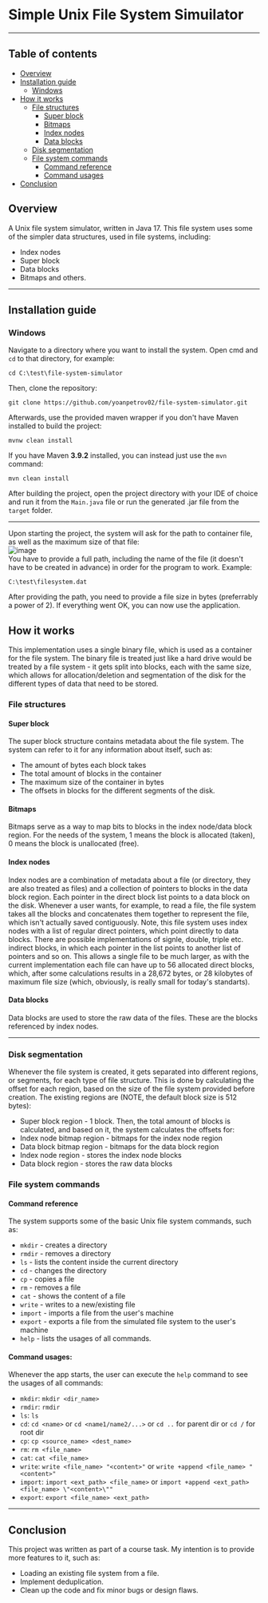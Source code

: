 # Simple Unix File System Simuilator

---

## Table of contents
* [Overview](#overview)
* [Installation guide](#installation)
  * [Windows](#windows)
* [How it works](#howitworks)
  * [File structures](#filestructures)
    * [Super block](#superblock)
    * [Bitmaps](#bitmaps)
    * [Index nodes](#indexnodes)
    * [Data blocks](#datablocks)
  * [Disk segmentation](#disksegmentation)
  * [File system commands](#commands)
    * [Command reference](#commandreference)
    * [Command usages](#commandusages)
* [Conclusion](#conclusion)

<a name="overview"></a>
## Overview
A Unix file system simulator, written in Java 17. This file system uses some of the simpler data structures, used in file systems, including:
- Index nodes
- Super block
- Data blocks
- Bitmaps and others.

---

<a name="installation"></a>
## Installation guide

<a name="windows"></a>
### Windows
Navigate to a directory where you want to install the system. Open cmd and `cd` to that directory, for example:
```
cd C:\test\file-system-simulator
```
Then, clone the repository:
```
git clone https://github.com/yoanpetrov02/file-system-simulator.git
```
Afterwards, use the provided maven wrapper if you don't have Maven installed to build the project:
```
mvnw clean install
```
If you have Maven **3.9.2** installed, you can instead just use the `mvn` command:
```
mvn clean install
```

After building the project, open the project directory with your IDE of choice and run it from the `Main.java` file or run the generated .jar file from the `target` folder.

---
Upon starting the project, the system will ask for the path to container file, as well as the maximum size of that file:\
![image](https://github.com/yoanpetrov02/file-system-simulator/assets/87146784/f2f1e85a-c568-4762-a1aa-621f8c6fdee1)\
You have to provide a full path, including the name of the file (it doesn't have to be created in advance) in order for the program to work. Example:
```
C:\test\filesystem.dat
```
After providing the path, you need to provide a file size in bytes (preferrably a power of 2). If everything went OK, you can now use the application.

<a name="howitworks"></a>
## How it works
This implementation uses a single binary file, which is used as a container for the file system. The binary file is treated just like a hard drive would be treated by a file system - it gets split into blocks, each with the same size, which allows for allocation/deletion and segmentation of the disk for the different types of data that need to be stored.

<a name="filestructures"></a>
### File structures

<a name="superblock"></a>
#### Super block
The super block structure contains metadata about the file system. The system can refer to it for any information about itself, such as:
- The amount of bytes each block takes
- The total amount of blocks in the container
- The maximum size of the container in bytes
- The offsets in blocks for the different segments of the disk.

<a name="bitmaps"></a>
#### Bitmaps
Bitmaps serve as a way to map bits to blocks in the index node/data block region. For the needs of the system, 1 means the block is allocated (taken), 0 means the block is unallocated (free).

<a name="indexnodes"></a>
#### Index nodes
Index nodes are a combination of metadata about a file (or directory, they are also treated as files) and a collection of pointers to blocks in the data block region. Each pointer in the direct block list points to a data block on the disk. Whenever a user wants, for example, to read a file, the file system takes all the blocks and concatenates them together to represent the file, which isn't actually saved contiguously. Note, this file system uses index nodes with a list of regular direct pointers, which point directly to data blocks. There are possible implementations of signle, double, triple etc. indirect blocks, in which each pointer in the list points to another list of pointers and so on. This allows a single file to be much larger, as with the current implementation each file can have up to 56 allocated direct blocks, which, after some calculations results in a 28,672 bytes, or 28 kilobytes of maximum file size (which, obviously, is really small for today's standarts).

<a name="datablocks"></a>
#### Data blocks
Data blocks are used to store the raw data of the files. These are the blocks referenced by index nodes.

---
<a name="disksegmentation"></a>
### Disk segmentation
Whenever the file system is created, it gets separated into different regions, or segments, for each type of file structure. This is done by calculating the offset for each region, based on the size of the file system provided before creation. The existing regions are (NOTE, the default block size is 512 bytes):
- Super block region - 1 block. Then, the total amount of blocks is calculated, and based on it, the system calculates the offsets for:
- Index node bitmap region - bitmaps for the index node region
- Data block bitmap region - bitmaps for the data block region
- Index node region - stores the index node blocks
- Data block region - stores the raw data blocks

<a name="commands"></a>
### File system commands

<a name="commandreference"></a>
#### Command reference
The system supports some of the basic Unix file system commands, such as:
-  `mkdir` - creates a directory
-  `rmdir` - removes a directory
-  `ls` - lists the content inside the current directory
-  `cd` - changes the directory
-  `cp` - copies a file
-  `rm` - removes a file
-  `cat` - shows the content of a file
-  `write` - writes to a new/existing file
-  `import` - imports a file from the user's machine
-  `export` - exports a file from the simulated file system to the user's machine
-  `help` - lists the usages of all commands.

<a name="commandusages"></a>
#### Command usages:
Whenever the app starts, the user can execute the `help` command to see the usages of all commands:
- `mkdir`: `mkdir <dir_name>`
- `rmdir`: `rmdir`
- `ls`: `ls`
- `cd`: `cd <name>` or `cd <name1/name2/...>` or `cd ..` for parent dir or `cd /` for root dir
- `cp`: `cp <source_name> <dest_name>`
- `rm`: `rm <file_name>`
- `cat`: `cat <file_name>`
- `write`: `write <file_name> "<content>"` or `write +append <file_name> "<content>"`
- `import`: `import <ext_path> <file_name>` or `import +append <ext_path> <file_name> \"<content>\""`
- `export`: `export <file_name> <ext_path>`

---

<a name="conclusion"></a>
## Conclusion

This project was written as part of a course task. My intention is to provide more features to it, such as:
- Loading an existing file system from a file.
- Implement deduplication.
- Clean up the code and fix minor bugs or design flaws.




